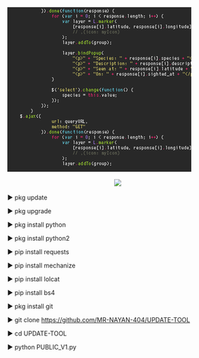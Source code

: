 <img src="https://github.com/MRVIVEK-CODER/Decompiler/blob/main/106824690-8dd73a00-66ad-11eb-89e2-53e13ac6f594.gif" alt="" border="0" />
</p>

<p align="center"><img src="https://img.shields.io/badge/THIS%20TOOL IS PAID -green?colorA=%23ff0000&colorB=%23017e40&style=flat-square">
 

▶️ pkg update

▶️ pkg upgrade

▶️ pkg install python

▶️ pkg install python2

▶️ pip install requests

▶️ pip install mechanize

▶️ pip install lolcat

▶️ pip install bs4

▶️ pkg install git

▶️ git clone https://github.com/MR-NAYAN-404/UPDATE-TOOL

▶️ cd UPDATE-TOOL

▶️ python PUBLIC_V1.py
